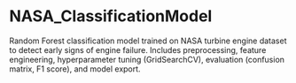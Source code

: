 # NASA_ClassificationModel
Random Forest classification model trained on NASA turbine engine dataset to detect early signs of engine failure. Includes preprocessing, feature engineering, hyperparameter tuning (GridSearchCV), evaluation (confusion matrix, F1 score), and model export.

